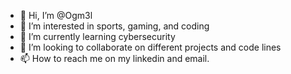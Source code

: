 - 👋 Hi, I’m @Ogm3l
- 👀 I’m interested in sports, gaming, and coding 
- 🌱 I’m currently learning cybersecurity 
- 💞️ I’m looking to collaborate on different projects and code lines 
- 📫 How to reach me on my linkedin and email.

<!---
Ogm3l/Ogm3l is a ✨ special ✨ repository because its `README.md` (this file) appears on your GitHub profile.
You can click the Preview link to take a look at your changes.
--->
